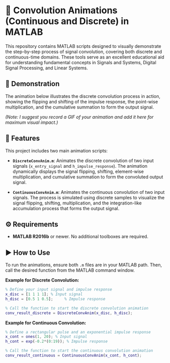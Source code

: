 # 🌊 Convolution Animations (Continuous and Discrete) in MATLAB

This repository contains MATLAB scripts designed to visually demonstrate the step-by-step process of signal convolution, covering both discrete and continuous-time domains. These tools serve as an excellent educational aid for understanding fundamental concepts in Signals and Systems, Digital Signal Processing, and Linear Systems.

## 🎥 Demonstration

The animation below illustrates the discrete convolution process in action, showing the flipping and shifting of the impulse response, the point-wise multiplication, and the cumulative summation to form the output signal.

*(Note: I suggest you record a GIF of your animation and add it here for maximum visual impact.)*

## 🚀 Features

This project includes two main animation scripts:

* **`DiscreteConvAnim.m`**: Animates the discrete convolution of two input signals (`x_entry_signal` and `h_impulse_response`). The animation dynamically displays the signal flipping, shifting, element-wise multiplication, and cumulative summation to form the convoluted output signal.

* **`ContinuousConvAnim.m`**: Animates the continuous convolution of two input signals. The process is simulated using discrete samples to visualize the signal flipping, shifting, multiplication, and the integration-like accumulation process that forms the output signal.

## ⚙️ Requirements

* **MATLAB R2016b** or newer. No additional toolboxes are required.

## ▶️ How to Use

To run the animations, ensure both `.m` files are in your MATLAB path. Then, call the desired function from the MATLAB command window.

**Example for Discrete Convolution:**
```matlab
% Define your input signal and impulse response
x_disc = [1 1 1 1]; % Input signal
h_disc = [0.5 1 0.5];     % Impulse response

% Call the function to start the discrete convolution animation
conv_result_discrete = DiscreteConvAnim(x_disc, h_disc);
```

**Example for Continuous Convolution:**
```matlab
% Define a rectangular pulse and an exponential impulse response
x_cont = ones(1, 20); % Input signal
h_cont = exp(-0.2*(0:19)); % Impulse response

% Call the function to start the continuous convolution animation
conv_result_continuous = ContinuousConvAnim(x_cont, h_cont);